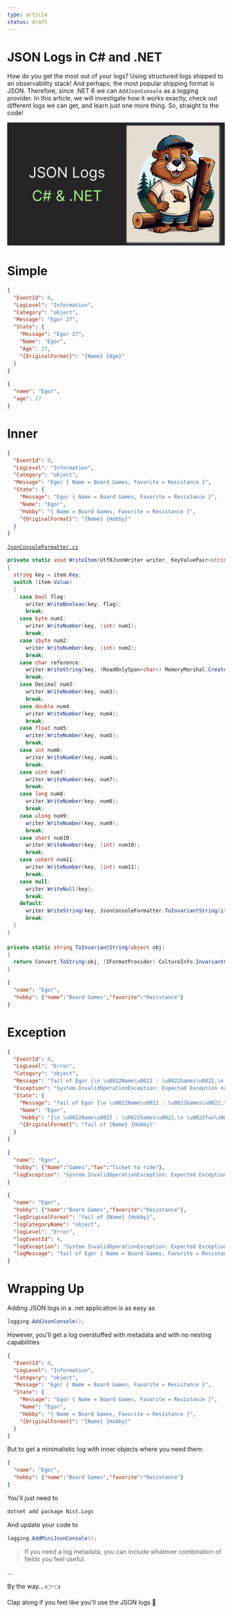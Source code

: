 ```yaml
---
type: article
status: draft
---
```


# JSON Logs in C# and .NET

How do you get the most out of your logs? Using structured logs shipped to an observability stack! And perhaps, the most popular shipping format is JSON. Therefore, since .NET 6 we can `AddJsonConsole` as a logging provider. In this article, we will investigate how it works exactly, check out different logs we can get, and learn just one more thing. So, straight to the code!

![Our AI beaver with logs!](json-logs-thumb.png)

# Simple

```json
{
  "EventId": 0,
  "LogLevel": "Information",
  "Category": "object",
  "Message": "Egor 27",
  "State": {
    "Message": "Egor 27",
    "Name": "Egor",
    "Age": 27,
    "{OriginalFormat}": "{Name} {Age}"
  }
}
```

```json
{
  "name": "Egor",
  "age": 27
}
```

# Inner

```json
{
  "EventId": 0,
  "LogLevel": "Information",
  "Category": "object",
  "Message": "Egor { Name = Board Games, Favorite = Resistance }",
  "State": {
    "Message": "Egor { Name = Board Games, Favorite = Resistance }",
    "Name": "Egor",
    "Hobby": "{ Name = Board Games, Favorite = Resistance }",
    "{OriginalFormat}": "{Name} {Hobby}"
  }
}
```

[`JsonConsoleFormatter.cs`](https://github.com/dotnet/runtime/blob/main/src/libraries/Microsoft.Extensions.Logging.Console/src/JsonConsoleFormatter.cs)

```csharp
private static void WriteItem(Utf8JsonWriter writer, KeyValuePair<string, object> item)
{
  string key = item.Key;
  switch (item.Value)
  {
    case bool flag:
      writer.WriteBoolean(key, flag);
      break;
    case byte num1:
      writer.WriteNumber(key, (int) num1);
      break;
    case sbyte num2:
      writer.WriteNumber(key, (int) num2);
      break;
    case char reference:
      writer.WriteString(key, (ReadOnlySpan<char>) MemoryMarshal.CreateSpan<char>(ref reference, 1));
      break;
    case Decimal num3:
      writer.WriteNumber(key, num3);
      break;
    case double num4:
      writer.WriteNumber(key, num4);
      break;
    case float num5:
      writer.WriteNumber(key, num5);
      break;
    case int num6:
      writer.WriteNumber(key, num6);
      break;
    case uint num7:
      writer.WriteNumber(key, num7);
      break;
    case long num8:
      writer.WriteNumber(key, num8);
      break;
    case ulong num9:
      writer.WriteNumber(key, num9);
      break;
    case short num10:
      writer.WriteNumber(key, (int) num10);
      break;
    case ushort num11:
      writer.WriteNumber(key, (int) num11);
      break;
    case null:
      writer.WriteNull(key);
      break;
    default:
      writer.WriteString(key, JsonConsoleFormatter.ToInvariantString(item.Value));
      break;
  }
}

private static string ToInvariantString(object obj)
{
  return Convert.ToString(obj, (IFormatProvider) CultureInfo.InvariantCulture);
}
```


```json
{
  "name": "Egor",
  "hobby": {"name":"Board Games","favorite":"Resistance"}
}
```

# Exception

```json
{
  "EventId": 0,
  "LogLevel": "Error",
  "Category": "object",
  "Message": "fail of Egor {\n \u0022Name\u0022 : \u0022Games\u0022,\n \u0022fav\u0022 : \u0022Ticket to ride\u0022\n}",
  "Exception": "System.InvalidOperationException: Expected Exception number ed8bc236-a646-48be-b20c-fb8541aeb0d5. \n   at Astor.Logging.Tests.ExceptionGenerator.Generate() in /Users/egortarasov/repos/Astor.Logging/Astor.Logging.Tests/ExceptionGenerator.cs:line 12",
  "State": {
    "Message": "fail of Egor {\n \u0022Name\u0022 : \u0022Games\u0022,\n \u0022fav\u0022 : \u0022Ticket to ride\u0022\n}",
    "Name": "Egor",
    "Hobby": "{\n \u0022Name\u0022 : \u0022Games\u0022,\n \u0022fav\u0022 : \u0022Ticket to ride\u0022\n}",
    "{OriginalFormat}": "fail of {Name} {Hobby}"
  }
}
```

```json
{
  "name": "Egor",
  "hobby": {"Name":"Games","fav":"Ticket to ride"},
  "logException": "System.InvalidOperationException: Expected Exception number 7ec23676-a9cf-4df2-93c0-133f1cb7224e. \n   at Astor.Logging.Tests.ExceptionGenerator.Generate() in /Users/egortarasov/repos/Astor.Logging/Astor.Logging.Tests/ExceptionGenerator.cs:line 12"
}
```


```json
{
  "name": "Egor",
  "hobby": {"name":"Board Games","favorite":"Resistance"},
  "logOriginalFormat": "fail of {Name} {Hobby}",
  "logCategoryName": "object",
  "logLevel": "Error",
  "logEventId": 4,
  "logException": "System.InvalidOperationException: Expected Exception number c313c8f6-c732-4805-9207-b2b937151a9c. \n   at Astor.Logging.Tests.ExceptionGenerator.Generate() in /Users/egortarasov/repos/Astor.Logging/Astor.Logging.Tests/ExceptionGenerator.cs:line 12",
  "logMessage": "fail of Egor { Name = Board Games, Favorite = Resistance }"
}
```

# Wrapping Up

Adding JSON logs in a .net application is as easy as

```csharp
logging.AddJsonConsole();
```

However, you'll get a log overstuffed with metadata and with no nesting capabilities

```json
{
  "EventId": 0,
  "LogLevel": "Information",
  "Category": "object",
  "Message": "Egor { Name = Board Games, Favorite = Resistance }",
  "State": {
    "Message": "Egor { Name = Board Games, Favorite = Resistance }",
    "Name": "Egor",
    "Hobby": "{ Name = Board Games, Favorite = Resistance }",
    "{OriginalFormat}": "{Name} {Hobby}"
  }
}
```

But to get a minimalistic log with inner objects where you need them:

```json
{
  "name": "Egor",
  "hobby": {"name":"Board Games","favorite":"Resistance"}
}
```

You'll just need to 

```sh
dotnet add package Nist.Logs
``` 

And update your code to

```csharp
logging.AddMiniJsonConsole();
```

> If you need a log metadata, you can include whatever combination of fields you feel useful.

...

By the way... 👉👈

Clap along if you feel like you'll use the JSON logs 👏